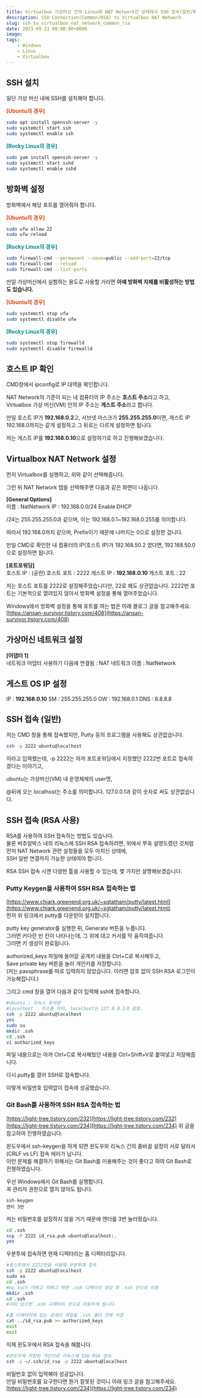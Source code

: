 ```yaml
---
title: Virtualbox 가상머신 안의 Linux에 NAT Network인 상태에서 SSH 접속(일반/RSA)하는 법
description: SSH Connection(Common/RSA) to Virtualbox NAT Network
slug: ssh_to_virtualbox_nat_network_common_rsa
date: 2023-09-21 00:00:00+0000
image: 
tags:
    - Windows
    - Linux
    - Virtualbox
---
```

## SSH 설치

일단 가상 머신 내에 SSH를 설치해야 합니다.

<span style="color:#dd4814"> **\[Ubuntu의 경우\]** </span>

```bash
sudo apt install openssh-server -y
sudo systemctl start ssh
sudo systemctl enable ssh
```
  
<span style="color:darkcyan"> **\[Rocky Linux의 경우\]** </span>

```bash
sudo yum install openssh-server -y
sudo systemctl start sshd
sudo systemctl enable sshd
```
  

## 방화벽 설정

방화벽에서 해당 포트를 열어줘야 합니다.  

<span style="color:#dd4814"> **\[Ubuntu의 경우\]** </span>

```bash
sudo ufw allow 22
sudo ufw reload
```

<span style="color:darkcyan"> **\[Rocky Linux의 경우\]** </span>

```bash
sudo firewall-cmd --permanent --zone=public --add-port=22/tcp
sudo firewall-cmd --reload
sudo firewall-cmd --list-ports
```
  

만일 가상머신에서 실험하는 용도로 사용할 거라면 **아예 방화벽 자체를 비활성하는 방법도 있습니다.**  
  
<span style="color:#dd4814"> **\[Ubuntu의 경우\]** </span>

```bash
sudo systemctl stop ufw
sudo systemctl disable ufw
```
  
<span style="color:darkcyan"> **\[Rocky Linux의 경우\]** </span>

```bash
sudo systemctl stop firewalld
sudo systemctl disable firewalld
```


## 호스트 IP 확인
 
CMD창에서 ipconfig로 IP 대역을 확인합니다.

NAT Network의 기준이 되는 내 컴퓨터의 IP 주소는 **호스트 주소**라고 하고,
Virtualbox 가상 머신(VM) 안의 IP 주소는 **게스트 주소**라고 합니다.

만일 호스트 IP가 **192.168.0.2**고,
서브넷 마스크가 **255.255.255.0**이면,
게스트 IP 192.168.0까지는 같게 설정하고 그 뒤로는 다르게 설정하면 됩니다.

저는 게스트 IP를 **192.168.0.10**으로 설정하기로 하고 진행해보겠습니다.
  

## Virtualbox NAT Network 설정

먼저 Virtualbox를 실행하고, 위와 같이 선택해줍니다.

그런 뒤 NAT Network 탭을 선택해주면 다음과 같은 화면이 나옵니다.

**\[General Options\]**  
이름 : NatNetwork
IP : 192.168.0.0/24
Enable DHCP

/24는 255.255.255.0과 같으며, 이는 192.168.0.1~192.168.0.255를 의미합니다.

따라서 192.168.0까지 같으며, Prefix이기 때문에 나머지는 0으로 설정한 겁니다.

만일 CMD로 확인한 내 컴퓨터의 IP(호스트 IP)가 192.168.50.2 였다면, 192.168.50.0 으로 설정하면 됩니다.
  
  **\[포트포워딩\]**  
호스트 IP : (공란)
호스트 포트 : 2222
게스트 IP : **192.168.0.10**
게스트 포트 : 22

저는 호스트 포트를 2222로 설정해주었습니다만, 22로 해도 상관없습니다.
2222번 포트는 기본적으로 열려있지 않아서 방화벽 설정을 통해 열어주었습니다.

Windows에서 방화벽 설정을 통해 포트를 여는 법은 아래 블로그 글을 참고해주세요.
[https://ansan-survivor.tistory.com/408](https://ansan-survivor.tistory.com/408)
  
  
## 가상머신 네트워크 설정

**\[어댑터 1\]**  
네트워크 어댑터 사용하기
다음에 연결됨 : NAT 네트워크
이름 : NatNetwork
  

## 게스트 OS IP 설정

IP : **192.168.0.10**
SM : 255.255.255.0
GW : 192.168.0.1
DNS : 8.8.8.8
  

## SSH 접속 (일반)

저는 CMD 창을 통해 접속했지만, Putty 등의 프로그램을 사용해도 상관없습니다.

```bash
ssh -p 2222 ubuntu@localhost
```

이라고 입력했는데, -p 2222는 아까 포트포워딩에서 지정했던 2222번 포트로 접속하겠다는 이야기고,

ubuntu는 가상머신(VM) 내 운영체제의 user명,

@뒤에 오는 localhost는 주소를 의미합니다. 127.0.0.1과 같이 숫자로 써도 상관없습니다.
  

## SSH 접속 (RSA 사용)

RSA를 사용하여 SSH 접속하는 방법도 있습니다.  
물론 버추얼박스 내의 리눅스에 SSH RSA 접속하려면, 위에서 쭈욱 설명드렸던 것처럼 먼저 NAT Network 관련 설정들을 모두 마치신 상태에,  
SSH 일반 연결까지 가능한 상태여야 합니다.
  
RSA SSH 접속 시엔 다양한 툴을 사용할 수 있는데, 몇 가지만 설명해보겠습니다.

### Putty Keygen을 사용하여 SSH RSA 접속하는 법

[https://www.chiark.greenend.org.uk/~sgtatham/putty/latest.html](https://www.chiark.greenend.org.uk/~sgtatham/putty/latest.html)  
먼저 위 링크에서 putty를 다운받아 설치합니다.

putty key generator를 실행한 뒤, Generate 버튼을 누릅니다.  
그러면 커다란 빈 칸이 나타나는데, 그 위에 대고 커서를 막 움직여줍니다.  
그러면 키 생성이 완료됩니다.

authorized_keys 파일에 들어갈 공개키 내용을 Ctrl+C로 복사해두고,  
Save private key 버튼을 눌러 개인키를 저장합니다.  
(저는 passphrase를 따로 입력하지 않았습니다. 이러면 암호 없이 SSH RSA 로그인이 가능해집니다.)
  
그리고 cmd 창을 열어 다음과 같이 입력해 ssh에 접속합니다.

```bash
#ubuntu : 리눅스 유저명
#localhost : 주소를 의미. localhost는 127.0.0.1과 같음.
ssh -p 2222 ubuntu@localhost
yes
sudo su
mkdir .ssh
cd .ssh
vi authorized_keys
```

파일 내용으로는 아까 Ctrl+C로 복사해뒀던 내용을 Ctrl+Shift+V로 붙여넣고 저장해줍니다.

다시 putty를 열어 SSH로 접속합니다.

이렇게 비밀번호 입력없이 접속에 성공했습니다.

### Git Bash를 사용하여 SSH RSA 접속하는 법

[https://light-tree.tistory.com/232](https://light-tree.tistory.com/232)
[https://light-tree.tistory.com/234](https://light-tree.tistory.com/234)
위 글을 참고하여 진행하였습니다.
  
윈도우에서 ssh-keygen을 하게 되면 윈도우와 리눅스 간의 줄바꿈 설정이 서로 달라서(CRLF vs LF) 접속 에러가 납니다.  
이런 문제를 해결하기 위해서는 Git Bash를 이용해주는 것이 좋다고 하여 Git Bash로 진행하였습니다.

우선 Windows에서 Git Bash를 실행합니다.  
꼭 관리자 권한으로 열지 않아도 됩니다.  

```
ssh-keygen
엔터 3번
```

저는 비밀번호를 설정하지 않을 거기 때문에 엔터를 3번 눌러줬습니다.

```bash
cd .ssh
scp -P 2222 id_rsa.pub ubuntu@localhost:.
yes
```

우분투에 접속하면 현재 디렉터리는 홈 디렉터리입니다.

```bash
#호스트에서 2222번을 사용해 우분투에 접속
ssh -p 2222 ubuntu@localhost
sudo su
cd .ssh
#no such 어쩌고 저쩌고 하면 .ssh 디렉터리 생성 후 .ssh 안으로 이동
mkdir .ssh
cd .ssh
#이미 있으면 .ssh 디렉터리 안으로 이동하게 됩니다.
```

```bash
#홈 디렉터리에 있는 공개키 파일을 .ssh 폴더 안에 저장
cat ../id_rsa.pub >> authorized_keys
exit
exit
```

이제 윈도우에서 RSA 접속을 해봅니다.

```bash
#윈도우에 저장된 개인키로 리눅스에 SSH RSA 접속
ssh -i ~/.ssh/id_rsa -p 2222 ubuntu@localhost
```

비밀번호 없이 입력해야 성공입니다.  
만일 비밀번호를 요구한다면 뭔가 잘못된 것이니 아래 링크 글을 참고해주세요.  
[https://light-tree.tistory.com/234](https://light-tree.tistory.com/234)